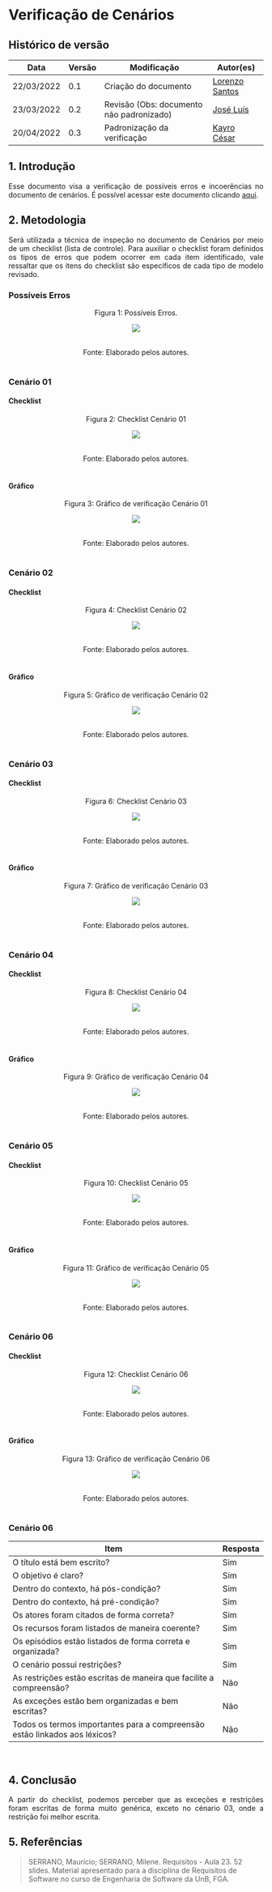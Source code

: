 # Verificação de Cenários

## Histórico de versão

|Data | Versão | Modificação | Autor(es)|
| -- | -- | -- | -- |
| 22/03/2022 |  0.1   | Criação do documento |  [Lorenzo Santos](https://github.com/lorenzo7377) |
| 23/03/2022 |  0.2   | Revisão (Obs: documento não padronizado) |   [José Luís](https://github.com/joseluis-rt) |
| 20/04/2022 |  0.3  | Padronização da verificação |  [Kayro César](https://github.com/kayrocesar) |


## 1. Introdução
<p style="text-align: justify">
Esse documento visa a verificação de possíveis erros e incoerências no documento de cenários. É possível acessar este documento clicando <a href="https://requisitos-de-software.github.io/2021.2-PontoFacil/elicitacao/cenarios/">aqui</a>.
</p>

## 2. Metodologia
<p style="text-align: justify">Será utilizada a técnica de inspeção no documento de Cenários por meio de um checklist (lista de controle). Para auxiliar o checklist foram definidos os tipos de erros que podem ocorrer em cada item identificado, vale ressaltar que os itens do checklist são específicos de cada tipo de modelo revisado.</p>

### Possíveis Erros

<center>

<figcaption>Figura 1: Possíveis Erros. </figcaption>

<p align = "center"><img src="https://raw.githubusercontent.com/Requisitos-de-Software/2021.2-PontoFacil/master/docs/assets/imagens/ver_PossiveisErros.jpg"></p><br>



<figcaption>Fonte: Elaborado pelos autores.</figcaption>

</center>

<br>

### Cenário 01
####  Checklist 

<center>

<figcaption>Figura 2: Checklist Cenário 01</figcaption>
<p align = "center"><img src="https://github.com/Requisitos-de-Software/2021.2-PontoFacil/blob/correcao-doc-verificacao/docs/assets/imagens/ver_cenario01_resultado.PNG?raw=true"></p><br>
<figcaption>Fonte: Elaborado pelos autores.</figcaption>

</center>

<br>

#### Gráfico 

<center>
<figcaption>Figura 3: Gráfico de verificação Cenário 01</figcaption>
<p><img src="https://github.com/Requisitos-de-Software/2021.2-PontoFacil/blob/correcao-doc-verificacao/docs/assets/imagens/ver_cenario_01_grafico.PNG?raw=true" ></p><br>

<figcaption>Fonte: Elaborado pelos autores.</figcaption>

</center>

<br>

### Cenário 02

####  Checklist 

<center>

<figcaption>Figura 4: Checklist Cenário 02</figcaption>
<p align = "center"><img src="https://github.com/Requisitos-de-Software/2021.2-PontoFacil/blob/correcao-doc-verificacao/docs/assets/imagens/ver_cenario02_resultado.PNG?raw=true"></p><br>
<figcaption>Fonte: Elaborado pelos autores.</figcaption>

</center>

<br>

#### Gráfico 

<center>
<figcaption>Figura 5: Gráfico de verificação Cenário 02</figcaption>
<p><img src="https://github.com/Requisitos-de-Software/2021.2-PontoFacil/blob/correcao-doc-verificacao/docs/assets/imagens/ver_cenario_02_grafico.PNG?raw=true" ></p><br>

<figcaption>Fonte: Elaborado pelos autores.</figcaption>

</center>

<br>

### Cenário 03

####  Checklist 

<center>

<figcaption>Figura 6: Checklist Cenário 03</figcaption>
<p align = "center"><img src="https://github.com/Requisitos-de-Software/2021.2-PontoFacil/blob/correcao-doc-verificacao/docs/assets/imagens/ver_cenario03_resultado.PNG?raw=true"></p><br>
<figcaption>Fonte: Elaborado pelos autores.</figcaption>

</center>

<br>

#### Gráfico 

<center>
<figcaption>Figura 7: Gráfico de verificação Cenário 03</figcaption>
<p><img src="https://github.com/Requisitos-de-Software/2021.2-PontoFacil/blob/correcao-doc-verificacao/docs/assets/imagens/ver_cenario_03_grafico.PNG?raw=true" ></p><br>

<figcaption>Fonte: Elaborado pelos autores.</figcaption>

</center>

<br>


### Cenário 04

####  Checklist 

<center>

<figcaption>Figura 8: Checklist Cenário 04</figcaption>
<p align = "center"><img src="https://github.com/Requisitos-de-Software/2021.2-PontoFacil/blob/correcao-doc-verificacao/docs/assets/imagens/ver_cenario04_resultado.PNG?raw=true"></p><br>
<figcaption>Fonte: Elaborado pelos autores.</figcaption>

</center>

<br>

#### Gráfico 

<center>
<figcaption>Figura 9: Gráfico de verificação Cenário 04</figcaption>
<p><img src="https://github.com/Requisitos-de-Software/2021.2-PontoFacil/blob/correcao-doc-verificacao/docs/assets/imagens/ver_cenario_04_grafico.PNG?raw=true" ></p><br>

<figcaption>Fonte: Elaborado pelos autores.</figcaption>

</center>

<br>


### Cenário 05

####  Checklist 

<center>

<figcaption>Figura 10: Checklist Cenário 05</figcaption>
<p align = "center"><img src="https://github.com/Requisitos-de-Software/2021.2-PontoFacil/blob/correcao-doc-verificacao/docs/assets/imagens/ver_cenario05_resultado.PNG?raw=true"></p><br>
<figcaption>Fonte: Elaborado pelos autores.</figcaption>

</center>

<br>

#### Gráfico 

<center>
<figcaption>Figura 11: Gráfico de verificação Cenário 05</figcaption>
<p><img src="https://github.com/Requisitos-de-Software/2021.2-PontoFacil/blob/correcao-doc-verificacao/docs/assets/imagens/ver_cenario_05_grafico.PNG?raw=true" ></p><br>

<figcaption>Fonte: Elaborado pelos autores.</figcaption>

</center>

<br>

### Cenário 06

####  Checklist 

<center>

<figcaption>Figura 12: Checklist Cenário 06</figcaption>
<p align = "center"><img src="https://github.com/Requisitos-de-Software/2021.2-PontoFacil/blob/correcao-doc-verificacao/docs/assets/imagens/ver_cenario06_resultado.PNG?raw=true"></p><br>
<figcaption>Fonte: Elaborado pelos autores.</figcaption>

</center>

<br>

#### Gráfico 

<center>
<figcaption>Figura 13: Gráfico de verificação Cenário 06</figcaption>
<p><img src="https://github.com/Requisitos-de-Software/2021.2-PontoFacil/blob/correcao-doc-verificacao/docs/assets/imagens/ver_cenario_06_grafico.PNG?raw=true" ></p><br>

<figcaption>Fonte: Elaborado pelos autores.</figcaption>

</center>

<br>

### Cenário 06
|Item | Resposta | 
| -- | -- |
| O título está bem escrito? |  Sim| 
| O objetivo é claro? | Sim| |
|Dentro do contexto, há pós-condição?|	Sim|
|Dentro do contexto, há pré-condição?|	Sim|
|Os atores foram citados de forma correta?|	Sim|
|Os recursos foram listados de maneira coerente?|	Sim|
|Os episódios estão listados de forma correta e organizada?|	Sim|
|O cenário possui restrições?|	Sim|
|As restrições estão escritas de maneira que facilite a compreensão?|	Não|
|As exceções estão bem organizadas e bem escritas?|	Não|
|Todos os termos importantes para a compreensão estão linkados aos léxicos?|	Não|

<br>

## 4. Conclusão
<p style="text-align: justify">A partir do checklist, podemos perceber que as exceções e restrições foram escritas de forma muito genérica, exceto no cénario 03, onde a restrição foi melhor escrita.</p>

## 5. Referências

> SERRANO, Maurício; SERRANO, Milene. Requisitos - Aula 23. 52 slides. Material apresentado para a disciplina de Requisitos de Software no curso de Engenharia de Software da UnB, FGA.
